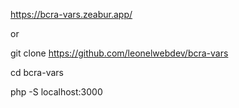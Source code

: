 https://bcra-vars.zeabur.app/

or

git clone https://github.com/leonelwebdev/bcra-vars

cd bcra-vars

php -S localhost:3000
